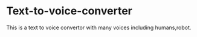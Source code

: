 # Text-to-voice-converter
 This is a text to voice convertor with many voices including humans,robot.
